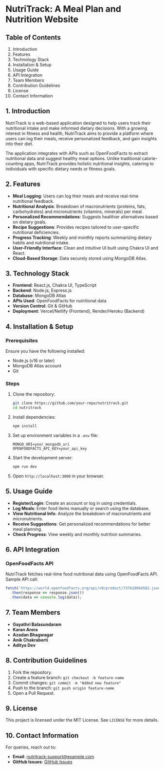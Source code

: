 # NutriTrack: A Meal Plan and Nutrition Website

## Table of Contents
1. Introduction
2. Features
3. Technology Stack
4. Installation & Setup
5. Usage Guide
6. API Integration
7. Team Members
8. Contribution Guidelines
9. License
10. Contact Information

## 1. Introduction
NutriTrack is a web-based application designed to help users track their nutritional intake and make informed dietary decisions. With a growing interest in fitness and health, NutriTrack aims to provide a platform where users can log their meals, receive personalized feedback, and gain insights into their diet.

The application integrates with APIs such as OpenFoodFacts to extract nutritional data and suggest healthy meal options. Unlike traditional calorie-counting apps, NutriTrack provides holistic nutritional insights, catering to individuals with specific dietary needs or fitness goals.

## 2. Features
- **Meal Logging**: Users can log their meals and receive real-time nutritional feedback.
- **Nutritional Analysis**: Breakdown of macronutrients (proteins, fats, carbohydrates) and micronutrients (vitamins, minerals) per meal.
- **Personalized Recommendations**: Suggests healthier alternatives based on dietary goals.
- **Recipe Suggestions**: Provides recipes tailored to user-specific nutritional deficiencies.
- **Progress Tracking**: Weekly and monthly reports summarizing dietary habits and nutritional intake.
- **User-Friendly Interface**: Clean and intuitive UI built using Chakra UI and React.
- **Cloud-Based Storage**: Data securely stored using MongoDB Atlas.

## 3. Technology Stack
- **Frontend**: React.js, Chakra UI, TypeScript
- **Backend**: Node.js, Express.js
- **Database**: MongoDB Atlas
- **APIs Used**: OpenFoodFacts for nutritional data
- **Version Control**: Git & GitHub
- **Deployment**: Vercel/Netlify (Frontend), Render/Heroku (Backend)

## 4. Installation & Setup
### Prerequisites
Ensure you have the following installed:
- Node.js (v16 or later)
- MongoDB Atlas account
- Git

### Steps
1. Clone the repository:
   ```bash
   git clone https://github.com/your-repo/nutritrack.git
   cd nutritrack
   ```
2. Install dependencies:
   ```bash
   npm install
   ```
3. Set up environment variables in a `.env` file:
   ```env
   MONGO_URI=your_mongodb_uri
   OPENFOODFACTS_API_KEY=your_api_key
   ```
4. Start the development server:
   ```bash
   npm run dev
   ```
5. Open `http://localhost:3000` in your browser.

## 5. Usage Guide
- **Register/Login**: Create an account or log in using credentials.
- **Log Meals**: Enter food items manually or search using the database.
- **View Nutritional Info**: Analyze the breakdown of macronutrients and micronutrients.
- **Receive Suggestions**: Get personalized recommendations for better meal planning.
- **Check Progress**: View weekly and monthly nutrition summaries.

## 6. API Integration
### OpenFoodFacts API
NutriTrack fetches real-time food nutritional data using OpenFoodFacts API. Sample API call:
```javascript
fetch('https://world.openfoodfacts.org/api/v0/product/737628064502.json')
  .then(response => response.json())
  .then(data => console.log(data));
```

## 7. Team Members
- **Gayathri Balasundaram**
- **Karan Arora**
- **Azadan Bhagwagar**
- **Anik Chakraborti**
- **Aditya Dev**

## 8. Contribution Guidelines
1. Fork the repository.
2. Create a feature branch: `git checkout -b feature-name`
3. Commit changes: `git commit -m "Added new feature"`
4. Push to the branch: `git push origin feature-name`
5. Open a Pull Request.

## 9. License
This project is licensed under the MIT License. See `LICENSE` for more details.

## 10. Contact Information
For queries, reach out to:
- **Email**: nutritrack-support@example.com
- **GitHub Issues**: [GitHub Issues](https://github.com/your-repo/nutritrack/issues)

